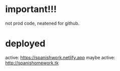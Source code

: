 # important!!!

not prod code, neatened for github.

# deployed

active: https://spanishwork.netlify.app
maybe active: http://spanishomework.tk
